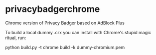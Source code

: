 privacybadgerchrome
===================

Chrome version of Privacy Badger based on AdBlock Plus

To build a local dummy .crx you can install with Chrome's stupid magic ritual, run:

python build.py -t chrome build -k dummy-chromium.pem
